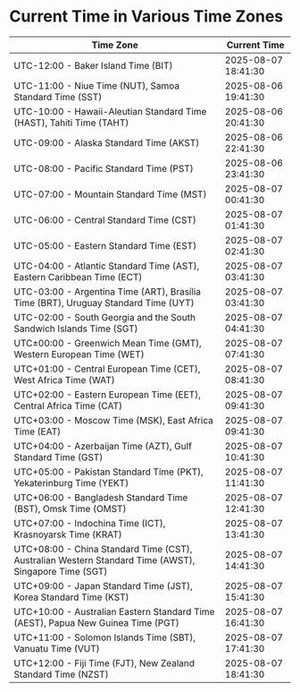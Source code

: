 # Current Time in Various Time Zones

| Time Zone | Current Time |
|-----------|--------------|
| UTC-12:00 - Baker Island Time (BIT) | 2025-08-07 18:41:30 |
| UTC-11:00 - Niue Time (NUT), Samoa Standard Time (SST) | 2025-08-06 19:41:30 |
| UTC-10:00 - Hawaii-Aleutian Standard Time (HAST), Tahiti Time (TAHT) | 2025-08-06 20:41:30 |
| UTC-09:00 - Alaska Standard Time (AKST) | 2025-08-06 22:41:30 |
| UTC-08:00 - Pacific Standard Time (PST) | 2025-08-06 23:41:30 |
| UTC-07:00 - Mountain Standard Time (MST) | 2025-08-07 00:41:30 |
| UTC-06:00 - Central Standard Time (CST) | 2025-08-07 01:41:30 |
| UTC-05:00 - Eastern Standard Time (EST) | 2025-08-07 02:41:30 |
| UTC-04:00 - Atlantic Standard Time (AST), Eastern Caribbean Time (ECT) | 2025-08-07 03:41:30 |
| UTC-03:00 - Argentina Time (ART), Brasília Time (BRT), Uruguay Standard Time (UYT) | 2025-08-07 03:41:30 |
| UTC-02:00 - South Georgia and the South Sandwich Islands Time (SGT) | 2025-08-07 04:41:30 |
| UTC±00:00 - Greenwich Mean Time (GMT), Western European Time (WET) | 2025-08-07 07:41:30 |
| UTC+01:00 - Central European Time (CET), West Africa Time (WAT) | 2025-08-07 08:41:30 |
| UTC+02:00 - Eastern European Time (EET), Central Africa Time (CAT) | 2025-08-07 09:41:30 |
| UTC+03:00 - Moscow Time (MSK), East Africa Time (EAT) | 2025-08-07 09:41:30 |
| UTC+04:00 - Azerbaijan Time (AZT), Gulf Standard Time (GST) | 2025-08-07 10:41:30 |
| UTC+05:00 - Pakistan Standard Time (PKT), Yekaterinburg Time (YEKT) | 2025-08-07 11:41:30 |
| UTC+06:00 - Bangladesh Standard Time (BST), Omsk Time (OMST) | 2025-08-07 12:41:30 |
| UTC+07:00 - Indochina Time (ICT), Krasnoyarsk Time (KRAT) | 2025-08-07 13:41:30 |
| UTC+08:00 - China Standard Time (CST), Australian Western Standard Time (AWST), Singapore Time (SGT) | 2025-08-07 14:41:30 |
| UTC+09:00 - Japan Standard Time (JST), Korea Standard Time (KST) | 2025-08-07 15:41:30 |
| UTC+10:00 - Australian Eastern Standard Time (AEST), Papua New Guinea Time (PGT) | 2025-08-07 16:41:30 |
| UTC+11:00 - Solomon Islands Time (SBT), Vanuatu Time (VUT) | 2025-08-07 17:41:30 |
| UTC+12:00 - Fiji Time (FJT), New Zealand Standard Time (NZST) | 2025-08-07 18:41:30 |
